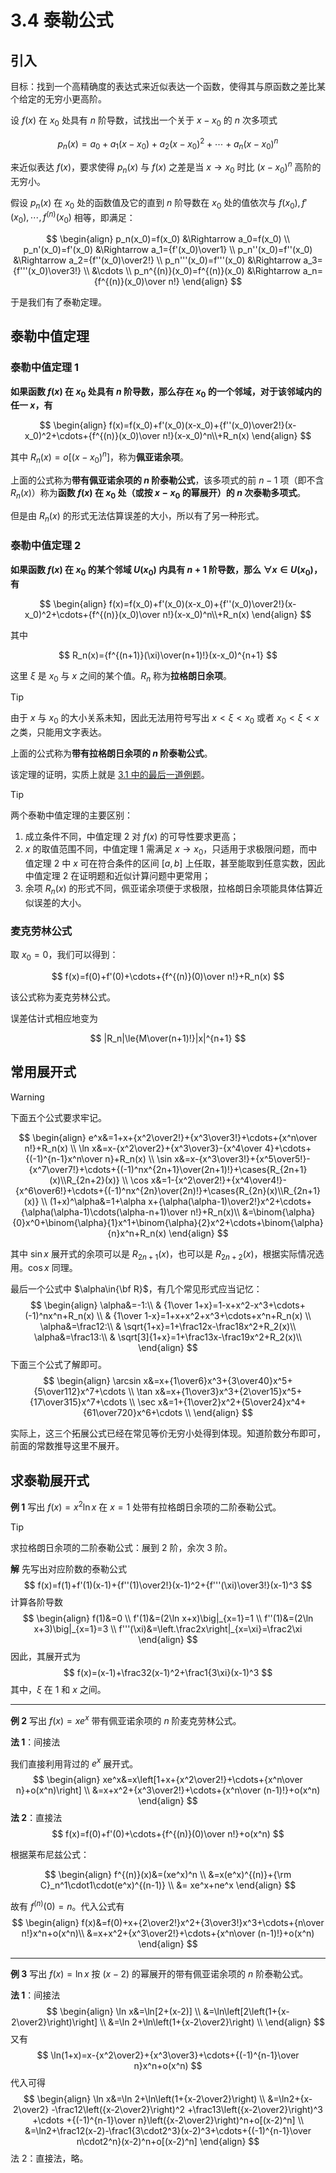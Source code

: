 # 3.4 泰勒公式

## 引入

目标：找到一个高精确度的表达式来近似表达一个函数，使得其与原函数之差比某个给定的无穷小更高阶。

设 $f(x)$ 在 $x_0$ 处具有 $n$ 阶导数，试找出一个关于 $x-x_0$ 的 $n$ 次多项式

$$
p_n(x)=a_0+a_1(x-x_0)+a_2(x-x_0)^2+\cdots+a_n(x-x_0)^n
$$

来近似表达 $f(x)$，要求使得 $p_n(x)$ 与 $f(x)$ 之差是当 $x\to x_0$ 时比 $(x-x_0)^n$ 高阶的无穷小。

假设 $p_n(x)$ 在 $x_0$ 处的函数值及它的直到 $n$ 阶导数在 $x_0$ 处的值依次与 $f(x_0),f'(x_0),\cdots,f^{(n)}(x_0)$ 相等，即满足：

$$
\begin{align}
p_n(x_0)=f(x_0) &\Rightarrow a_0=f(x_0) \\
p_n'(x_0)=f'(x_0) &\Rightarrow a_1={f'(x_0)\over1} \\
p_n''(x_0)=f''(x_0) &\Rightarrow a_2={f''(x_0)\over2!} \\
p_n'''(x_0)=f'''(x_0) &\Rightarrow a_3={f'''(x_0)\over3!} \\
&\cdots \\
p_n^{(n)}(x_0)=f^{(n)}(x_0) &\Rightarrow a_n={f^{(n)}(x_0)\over n!}
\end{align}
$$

于是我们有了泰勒定理。

## 泰勒中值定理

### 泰勒中值定理 1

**如果函数 $f(x)$ 在 $x_0$ 处具有 $n$ 阶导数，那么存在 $x_0$ 的一个邻域，对于该邻域内的任一 $x$，有**

$$
\begin{align}
f(x)=f(x_0)+f'(x_0)(x-x_0)+{f''(x_0)\over2!}(x-x_0)^2+\cdots+{f^{(n)}(x_0)\over n!}(x-x_0)^n\\+R_n(x)
\end{align}
$$

其中 $R_n(x)=o[(x-x_0)^n]$，称为**佩亚诺余项**。

上面的公式称为**带有佩亚诺余项的 $n$ 阶泰勒公式**，该多项式的前 $n-1$ 项（即不含 $R_n(x)$）称为**函数 $f(x)$ 在 $x_0$ 处（或按 $x-x_0$ 的幂展开）的 $n$ 次泰勒多项式**。

但是由 $R_n(x)$ 的形式无法估算误差的大小，所以有了另一种形式。

### 泰勒中值定理 2

**如果函数 $f(x)$ 在 $x_0$ 的某个邻域 $U(x_0)$ 内具有 $n+1$ 阶导数，那么 $\forall x\in U(x_0)$，有**

$$
\begin{align}
f(x)=f(x_0)+f'(x_0)(x-x_0)+{f''(x_0)\over2!}(x-x_0)^2+\cdots+{f^{(n)}(x_0)\over n!}(x-x_0)^n\\+R_n(x)
\end{align}
$$

其中

$$
R_n(x)={f^{(n+1)}(\xi)\over(n+1)!}(x-x_0)^{n+1}
$$

这里 $\xi$ 是 $x_0$ 与 $x$ 之间的某个值。$R_n$ 称为**拉格朗日余项**。

> [!tip]
>
> 由于 $x$ 与 $x_0$ 的大小关系未知，因此无法用符号写出 $x<\xi<x_0$ 或者 $x_0<\xi<x$ 之类，只能用文字表达。

上面的公式称为**带有拉格朗日余项的 $n$ 阶泰勒公式**。

该定理的证明，实质上就是 [3.1 中的最后一道例题](./3.1%20微分中值定理#通往泰勒的一道例题)。

> [!tip]
>
> 两个泰勒中值定理的主要区别：
>
> 1. 成立条件不同，中值定理 2 对 $f(x)$ 的可导性要求更高；
> 2. $x$ 的取值范围不同，中值定理 1 需满足 $x\to x_0$，只适用于求极限问题，而中值定理 2 中 $x$ 可在符合条件的区间 $[a,b]$ 上任取，甚至能取到任意实数，因此中值定理 2 在证明题和近似计算问题中更常用；
> 3. 余项 $R_n(x)$ 的形式不同，佩亚诺余项便于求极限，拉格朗日余项能具体估算近似误差的大小。

### 麦克劳林公式

取 $x_0=0$，我们可以得到：

$$
f(x)=f(0)+f'(0)+\cdots+{f^{(n)}(0)\over n!}+R_n(x)
$$

该公式称为麦克劳林公式。

误差估计式相应地变为

$$
|R_n|\le{M\over(n+1)!}|x|^{n+1}
$$

## 常用展开式

> [!warning]
>
> 下面五个公式要求牢记。

$$
\begin{align}
e^x&=1+x+{x^2\over2!}+{x^3\over3!}+\cdots+{x^n\over n!}+R_n(x) \\
\ln x&=x-{x^2\over2}+{x^3\over3}-{x^4\over 4}+\cdots+{(-1)^{n-1}x^n\over n}+R_n(x) \\
\sin x&=x-{x^3\over3!}+{x^5\over5!}-{x^7\over7!}+\cdots+{(-1)^nx^{2n+1}\over(2n+1)!}+\cases{R_{2n+1}(x)\\R_{2n+2}(x)} \\
\cos x&=1-{x^2\over2!}+{x^4\over4!}-{x^6\over6!}+\cdots+{(-1)^nx^{2n}\over(2n)!}+\cases{R_{2n}(x)\\R_{2n+1}(x)} \\
(1+x)^\alpha&=1+\alpha x+{\alpha(\alpha-1)\over2!}x^2+\cdots+{\alpha(\alpha-1)\cdots(\alpha-n+1)\over n!}+R_n(x)\\
&=\binom{\alpha}{0}x^0+\binom{\alpha}{1}x^1+\binom{\alpha}{2}x^2+\cdots+\binom{\alpha}{n}x^n+R_n(x)
\end{align}
$$

其中 $\sin x$ 展开式的余项可以是 $R_{2n+1}(x)$，也可以是 $R_{2n+2}(x)$，根据实际情况选用。$\cos x$ 同理。

最后一个公式中 $\alpha\in{\bf R}$，有几个常见形式应当记忆：
$$
\begin{align}
\alpha&=-1:\\
& {1\over 1+x}=1-x+x^2-x^3+\cdots+(-1)^nx^n+R_n(x) \\
& {1\over 1-x}=1+x+x^2+x^3+\cdots+x^n+R_n(x) \\
\alpha&=\frac12:\\
& \sqrt{1+x}=1+\frac12x-\frac18x^2+R_2(x)\\
\alpha&=\frac13:\\
& \sqrt[3]{1+x}=1+\frac13x-\frac19x^2+R_2(x)\\
\end{align}
$$
下面三个公式了解即可。
$$
\begin{align}
\arcsin x&=x+{1\over6}x^3+{3\over40}x^5+{5\over112}x^7+\cdots \\
\tan x&=x+{1\over3}x^3+{2\over15}x^5+{17\over315}x^7+\cdots \\
\sec x&=1+{1\over2}x^2+{5\over24}x^4+{61\over720}x^6+\cdots \\
\end{align}
$$

实际上，这三个拓展公式已经在常见等价无穷小处得到体现。知道阶数分布即可，前面的常数推导这里不展开。

## 求泰勒展开式

**例 1** 写出 $f(x)=x^2\ln x$ 在 $x=1$ 处带有拉格朗日余项的二阶泰勒公式。

> [!tip]
>
> 求拉格朗日余项的二阶泰勒公式：展到 2 阶，余次 3 阶。

**解** 先写出对应阶数的泰勒公式
$$
f(x)=f(1)+f'(1)(x-1)+{f''(1)\over2!}(x-1)^2+{f'''(\xi)\over3!}(x-1)^3
$$
计算各阶导数
$$
\begin{align}
f(1)&=0 \\
f'(1)&=(2\ln x+x)\big|_{x=1}=1 \\
f''(1)&=(2\ln x+3)\big|_{x=1}=3 \\
f'''(\xi)&=\left.\frac2x\right|_{x=\xi}=\frac2\xi
\end{align}
$$
因此，其展开式为
$$
f(x)=(x-1)+\frac32(x-1)^2+\frac1{3\xi}(x-1)^3
$$
其中，$\xi$ 在 $1$ 和 $x$ 之间。

---

**例 2** 写出 $f(x)=xe^x$ 带有佩亚诺余项的 $n$ 阶麦克劳林公式。

**法 1**：间接法

我们直接利用背过的 $e^x$ 展开式。
$$
\begin{align}
xe^x&=x\left[1+x+{x^2\over2!}+\cdots+{x^n\over n}+o(x^n)\right] \\
&=x+x^2+{x^3\over2!}+\cdots+{x^n\over (n-1)!}+o(x^n)
\end{align}
$$
**法 2**：直接法
$$
f(x)=f(0)+f'(0)+\cdots+{f^{(n)}(0)\over n!}+o(x^n)
$$

根据莱布尼兹公式：

$$
\begin{align}
f^{(n)}(x)&=(xe^x)^n \\
&=x(e^x)^{(n)}+{\rm C}_n^1\cdot1\cdot(e^x)^{(n-1)} \\
&= xe^x+ne^x
\end{align}
$$

故有 $f^{(n)}(0)=n$。代入公式有
$$
\begin{align}
f(x)&=f(0)+x+{2\over2!}x^2+{3\over3!}x^3+\cdots+{n\over n!}x^n+o(x^n)\\
&=x+x^2+{x^3\over2!}+\cdots+{x^n\over (n-1)!}+o(x^n)
\end{align}
$$

---

**例 3** 写出 $f(x)=\ln x$ 按 $(x-2)$ 的幂展开的带有佩亚诺余项的 $n$ 阶泰勒公式。

**法 1**：间接法
$$
\begin{align}
\ln x&=\ln[2+(x-2)] \\
&=\ln\left[2\left(1+{x-2\over2}\right)\right] \\
&=\ln 2+\ln\left(1+{x-2\over2}\right) \\
\end{align}
$$
又有
$$
\ln(1+x)=x-{x^2\over2}+{x^3\over3}+\cdots+{(-1)^{n-1}\over n}x^n+o(x^n)
$$
代入可得
$$
\begin{align}
\ln x&=\ln 2+\ln\left(1+{x-2\over2}\right) \\
&=\ln2+{x-2\over2}
  -\frac12\left({x-2\over2}\right)^2
  +\frac13\left({x-2\over2}\right)^3
  +\cdots
  +{(-1)^{n-1}\over n}\left({x-2\over2}\right)^n+o[(x-2)^n] \\
&=\ln2+\frac12(x-2)-\frac1{3\cdot2^3}(x-2)^3+\cdots+{(-1)^{n-1}\over n\cdot2^n}(x-2)^n+o[(x-2)^n]
\end{align}
$$
法 2：直接法，略。
